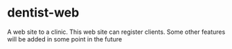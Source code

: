 # dentist-web
A web site to a clinic. This web site can register clients. Some other features will be added in some point in the future

